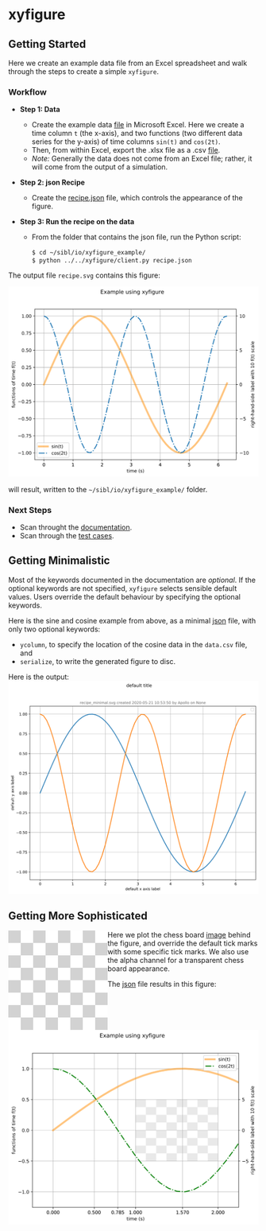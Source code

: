 # xyfigure

## Getting Started

Here we create an example data file from an Excel spreadsheet and walk through the steps to create a simple `xyfigure`.

### Workflow

* **Step 1: Data** 
  * Create the example data [file](data.xlsx) in Microsoft Excel.  Here we create a time column `t` (the x-axis), and two functions (two different data series for the y-axis) of time columns `sin(t)` and `cos(2t)`.  
  * Then, from within Excel, export the .xlsx file as a .csv [file](data.csv).
  * *Note:* Generally the data does not come from an Excel file; rather, it will come from the output of a simulation.

* **Step 2: json Recipe**
  * Create the [recipe.json](recipe.json) file, which controls the appearance of the figure.

* **Step 3: Run the recipe on the data**
  * From the folder that contains the json file, run the Python script:
    ```console
    $ cd ~/sibl/io/xyfigure_example/
    $ python ../../xyfigure/client.py recipe.json
    ```

The output file `recipe.svg` contains this figure:

![recipe](recipe.svg)

will result, written to the `~/sibl/io/xyfigure_example/` folder.

### Next Steps


* Scan throught the [documentation](https://github.com/sandialabs/sibl/blob/master/xyfigure/documentation.md).
* Scan through the [test cases](https://github.com/sandialabs/sibl/blob/master/xyfigure/test/README.md).

## Getting Minimalistic

Most of the keywords documented in the documentation are *optional*.  If the optional keywords are not specified, `xyfigure` selects sensible default values.  Users override the default behaviour by specifying the optional keywords.  

Here is the sine and cosine example from above, as a minimal [json](recipe_minimal.json) file, with only two optional keywords:

* `ycolumn`, to specify the location of the cosine data in the `data.csv` file, and
* `serialize`, to write the generated figure to disc.

Here is the output: ![recipe_minimal](recipe_minimal.svg)

## Getting More Sophisticated

Here we plot the chess board [image](chess_800_800_px.png) <img align="left" width="200" height="200" src="chess_800_800_px.png"> behind the figure, and override the default tick marks with some specific tick marks.  We also use the alpha channel for a transparent chess board appearance.

The [json](recipe_with_background.json) file results in this figure:

![recipe_with_background](recipe_with_background.svg)
